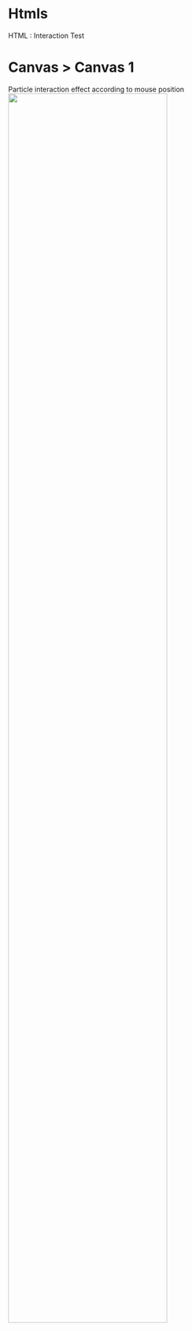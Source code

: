 # Htmls
HTML : Interaction Test

# Canvas > Canvas 1
Particle interaction effect according to mouse position
<img width="80%" src="https://user-images.githubusercontent.com/60421160/176029769-30bb5d2c-7184-4381-9309-e41ced45d97c.jpg"/>
